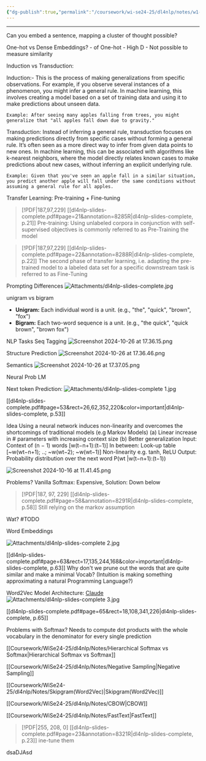 ```yaml
---
{"dg-publish":true,"permalink":"/coursework/wi-se24-25/dl4nlp/notes/w1-dl4nlp/","noteIcon":""}
---
```


---



Can you embed a sentence, mapping a cluster of thought possible? 

One-hot vs Dense Embeddings? 
	- of One-hot
		- High D
		- Not possible to measure similarity



Induction vs Transduction:

Induction:- This is the process of making generalizations from specific observations. For example, if you observe several instances of a phenomenon, you might infer a general rule. In machine learning, this involves creating a model based on a set of training data and using it to make predictions about unseen data.
    
    Example: After seeing many apples falling from trees, you might generalize that "all apples fall down due to gravity."
    
Transduction: Instead of inferring a general rule, transduction focuses on making predictions directly from specific cases without forming a general rule. It’s often seen as a more direct way to infer from given data points to new ones. In machine learning, this can be associated with algorithms like k-nearest neighbors, where the model directly relates known cases to make predictions about new cases, without inferring an explicit underlying rule.
    
    Example: Given that you've seen an apple fall in a similar situation, you predict another apple will fall under the same conditions without assuming a general rule for all apples.



Transfer Learning: Pre-training + Fine-tuning
> [!PDF|187,97,229] [[dl4nlp-slides-complete.pdf#page=21&annotation=8285R|dl4nlp-slides-complete, p.21]]
> Pre-training: Using unlabeled corpora in conjunction with self-supervised objectives is commonly referred to as Pre-Training the model

> [!PDF|187,97,229] [[dl4nlp-slides-complete.pdf#page=22&annotation=8288R|dl4nlp-slides-complete, p.22]]
> The second phase of transfer learning, i.e. adapting the pre-trained model to a labeled data set for a specific downstream task is referred to as Fine-Tuning

 Prompting Differences
![Attachments/dl4nlp-slides-complete.jpg](/img/user/Attachments/dl4nlp-slides-complete.jpg)


unigram vs bigram

- **Unigram:** Each individual word is a unit. (e.g., "the", "quick", "brown", "fox")
- **Bigram:** Each two-word sequence is a unit. (e.g., "the quick", "quick brown", "brown fox")


NLP Tasks
Seq Tagging
![Screenshot 2024-10-26 at 17.36.15.png](/img/user/Attachments/Screenshot%202024-10-26%20at%2017.36.15.png)

Structure Prediction
![Screenshot 2024-10-26 at 17.36.46.png](/img/user/Attachments/Screenshot%202024-10-26%20at%2017.36.46.png)


Semantics
![Screenshot 2024-10-26 at 17.37.05.png](/img/user/Attachments/Screenshot%202024-10-26%20at%2017.37.05.png)



Neural Prob LM

Next token Prediction: 
![Attachments/dl4nlp-slides-complete 1.jpg](/img/user/Attachments/dl4nlp-slides-complete%201.jpg)

[[dl4nlp-slides-complete.pdf#page=53&rect=26,62,352,220&color=important|dl4nlp-slides-complete, p.53]]



Idea Using a neural network induces non-linearity and overcomes the shortcomings of traditional models (e.g Markov Models)
(a)  Linear increase in  # parameters with increasing context size
(b)  Better generalization
Input:  Context of  (n  −  1)  words  [w(t−n+1):(t−1)] 
In between: 
Look-up table  [~w(wt−n+1);  ..;  ~w(wt−2);  ~w(wt−1)] 
Non-linearity  e.g. tanh, ReLU 
Output: Probability distribution over the next word  P(wt  |w(t−n+1):(t−1))

![Screenshot 2024-10-16 at 11.41.45.png](/img/user/Attachments/Screenshot%202024-10-16%20at%2011.41.45.png)


Problems? 
Vanilla Softmax: Expensive, 
Solution:
Down below


> [!PDF|187, 97, 229] [[dl4nlp-slides-complete.pdf#page=58&annotation=8291R|dl4nlp-slides-complete, p.58]]
> Still relying on the markov assumption

Wat? #TODO 


Word Embeddings

![Attachments/dl4nlp-slides-complete 2.jpg](/img/user/Attachments/dl4nlp-slides-complete%202.jpg)

[[dl4nlp-slides-complete.pdf#page=63&rect=17,135,244,168&color=important|dl4nlp-slides-complete, p.63]]
Why don't we prune out the words that are quite similar and make a minimal Vocab? (Intuition is making something approximating a natural Programming Language?)

Word2Vec Model Architecture: 
[Claude](https://claude.ai/chat/474d19d6-e467-4c9c-a706-50576b4b5e2c)
![Attachments/dl4nlp-slides-complete 3.jpg](/img/user/Attachments/dl4nlp-slides-complete%203.jpg)

[[dl4nlp-slides-complete.pdf#page=65&rect=18,108,341,226|dl4nlp-slides-complete, p.65]]

Problems with Softmax? 
	Needs to compute dot products with the whole vocabulary in the denominator for every single prediction

[[Coursework/WiSe24-25/dl4nlp/Notes/Hierarchical Softmax vs Softmax\|Hierarchical Softmax vs Softmax]]

[[Coursework/WiSe24-25/dl4nlp/Notes/Negative Sampling\|Negative Sampling]]

[[Coursework/WiSe24-25/dl4nlp/Notes/Skipgram(Word2Vec)\|Skipgram(Word2Vec)]]


[[Coursework/WiSe24-25/dl4nlp/Notes/CBOW\|CBOW]]

[[Coursework/WiSe24-25/dl4nlp/Notes/FastText\|FastText]]

> [!PDF|255, 208, 0] [[dl4nlp-slides-complete.pdf#page=23&annotation=8321R|dl4nlp-slides-complete, p.23]]
> ine-tune them

dsaDJAsd